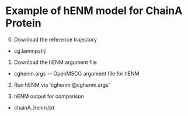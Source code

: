 Example of hENM model for ChainA Protein
======================================================

0. Download the reference trajectory

  * cg.lammpstrj

1. Download the hENM argument file

  * cghenm.args -- OpenMSCG argument file for hENM

2. Run hENM via 'cghenm @cghenm.args'

3. hENM output for comparison

  * chainA_henm.txt

